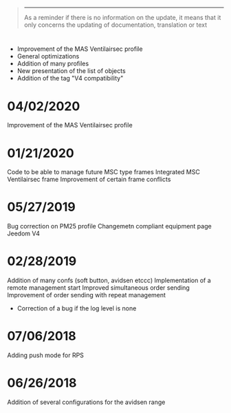 # 

>****
>
>As a reminder if there is no information on the update, it means that it only concerns the updating of documentation, translation or text

# 

- Improvement of the MAS Ventilairsec profile
- General optimizations
- Addition of many profiles
- New presentation of the list of objects
- Addition of the tag "V4 compatibility"

# 04/02/2020

Improvement of the MAS Ventilairsec profile

# 01/21/2020

Code to be able to manage future MSC type frames
Integrated MSC Ventilairsec frame
Improvement of certain frame conflicts

# 05/27/2019

Bug correction on PM25 profile
Changemetn compliant equipment page Jeedom V4

# 02/28/2019

Addition of many confs (soft button, avidsen etccc)
Implementation of a remote management start
Improved simultaneous order sending
Improvement of order sending with repeat management

- Correction of a bug if the log level is none

# 07/06/2018

Adding push mode for RPS

# 06/26/2018

Addition of several configurations for the avidsen range
